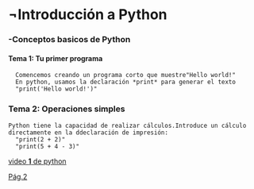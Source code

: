 <h1>¬Introducción a Python</h1>
  <h3>-Conceptos basicos de Python</h3>

   <h4>Tema 1: Tu primer programa</h4>
   
      Comencemos creando un programa corto que muestre"Hello world!"
      En python, usamos la declaración *print* para generar el texto
      "print('Hello world!')"

  <h3>Tema 2: Operaciones simples</h3>
 
    Python tiene la capacidad de realizar cálculos.Introduce un cálculo
    directamente en la ddeclaración de impresión:
      "print(2 + 2)"
      "print(5 + 4 - 3)"  
      
  [video **1** de python](https://www.youtube.com/watch?v=aAaMhNlEbvc)
  
 [Pág.2](pagina2.md)
